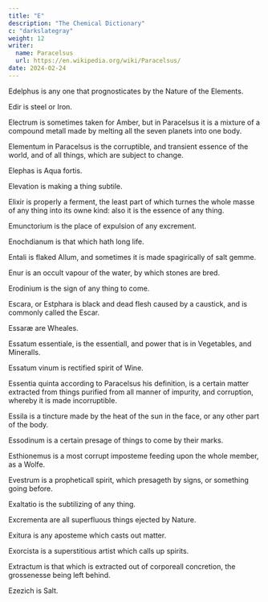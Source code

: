 ```yaml
---
title: "E"
description: "The Chemical Dictionary"
c: "darkslategray"
weight: 12
writer:
  name: Paracelsus
  url: https://en.wikipedia.org/wiki/Paracelsus/
date: 2024-02-24
---
```



Edelphus is any one that prognosticates by the Nature of the Elements.

Edir is steel or Iron.

Electrum is sometimes taken for Amber, but in Paracelsus it is a mixture of a compound metall made by melting all the seven planets into one body.

Elementum in Paracelsus is the corruptible, and transient essence of the world, and of all things, which are subject to change.

Elephas is Aqua fortis.

Elevation is making a thing subtile.

Elixir is properly a ferment, the least part of which turnes the whole masse of any thing into its owne kind: also it is the essence of any thing.

Emunctorium is the place of expulsion of any excrement.

Enochdianum is that which hath long life.

Entali is flaked Allum, and sometimes it is made spagirically of salt gemme.

Enur is an occult vapour of the water, by which stones are bred.

Erodinium is the sign of any thing to come.

Escara, or Estphara is black and dead flesh caused by a caustick, and is commonly called the Escar.

Essaræ are Wheales.

Essatum essentiale, is the essentiall, and power that is in Vegetables, and Mineralls.

Essatum vinum is rectified spirit of Wine.

Essentia quinta according to Paracelsus his definition, is a certain matter extracted from things purified from all manner of impurity, and corruption, whereby it is made incorruptible.

Essila is a tincture made by the heat of the sun in the face, or any other part of the body.

Essodinum is a certain presage of things to come by their marks.

Esthionemus is a most corrupt imposteme feeding upon the whole member, as a Wolfe.

Evestrum is a propheticall spirit, which presageth by signs, or something going before.

Exaltatio is the subtilizing of any thing.

Excrementa are all superfluous things ejected by Nature.

Exitura is any aposteme which casts out matter.

Exorcista is a superstitious artist which calls up spirits.

Extractum is that which is extracted out of corporeall concretion, the grossenesse being left behind.

Ezezich is Salt.

